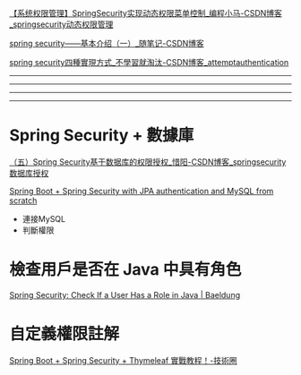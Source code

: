 
[【系统权限管理】SpringSecurity实现动态权限菜单控制_编程小马-CSDN博客_springsecurity动态权限管理](https://blog.csdn.net/qq_40205116/article/details/103739978?ops_request_misc=%257B%2522request%255Fid%2522%253A%2522162999282316780269815308%2522%252C%2522scm%2522%253A%252220140713.130102334.pc%255Fall.%2522%257D&request_id=162999282316780269815308&biz_id=0&utm_medium=distribute.pc_search_result.none-task-blog-2~all~first_rank_v2~rank_v29-2-103739978.pc_search_result_cache&utm_term=spring+security%E6%9D%83%E9%99%90%E7%AE%A1%E7%90%86&spm=1018.2226.3001.4187)

[spring security——基本介绍（一）_随笔记-CSDN博客](https://blog.csdn.net/qq_22172133/article/details/86503223?ops_request_misc=%257B%2522request%255Fid%2522%253A%2522162999210216780265479434%2522%252C%2522scm%2522%253A%252220140713.130102334.pc%255Fall.%2522%257D&request_id=162999210216780265479434&biz_id=0&utm_medium=distribute.pc_search_result.none-task-blog-2~all~first_rank_v2~rank_v29-1-86503223.pc_search_result_cache&utm_term=spring+security&spm=1018.2226.3001.4187)

[spring security四種實現方式_不學習就淘汰-CSDN博客_attemptauthentication](https://blog.csdn.net/bao19901210/article/details/52574340?utm_medium=distribute.pc_relevant.none-task-blog-2%7Edefault%7EBlogCommendFromBaidu%7Edefault-11.essearch_pc_relevant&depth_1-utm_source=distribute.pc_relevant.none-task-blog-2%7Edefault%7EBlogCommendFromBaidu%7Edefault-11.essearch_pc_relevant)

---
---
---
---

# Spring Security + 數據庫
[（五）Spring Security基于数据库的权限授权_惜阳-CSDN博客_springsecurity数据库授权](https://blog.csdn.net/YCJ_xiyang/article/details/95317813?ops_request_misc=%257B%2522request%255Fid%2522%253A%2522163007855316780366523825%2522%252C%2522scm%2522%253A%252220140713.130102334..%2522%257D&request_id=163007855316780366523825&biz_id=0&utm_medium=distribute.pc_search_result.none-task-blog-2~all~baidu_landing_v2~default-1-95317813.first_rank_v2_pc_rank_v29&utm_term=spring+security+Authority+%E6%95%B0%E6%8D%AE%E5%BA%93&spm=1018.2226.3001.4187)

[Spring Boot + Spring Security with JPA authentication and MySQL from scratch ](https://www.youtube.com/watch?v=TNt3GHuayXs)
- 連接MySQL
- 判斷權限

# 檢查用戶是否在 Java 中具有角色
[Spring Security: Check If a User Has a Role in Java | Baeldung](https://www.baeldung.com/spring-security-check-user-role)


# 自定義權限註解
[​Spring Boot + Spring Security + Thymeleaf 實戰教程！-技術圈](https://jishuin.proginn.com/p/763bfbd5b812)
